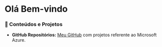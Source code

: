 # Olá Bem-vindo

### 🎥 Conteúdos e Projetos

- **GitHub Repositórios:** [Meu GitHub](https://github.com/Pajuelo1) com projetos referente ao Microsoft Azure.
